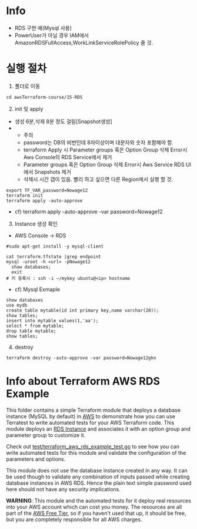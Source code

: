 # Info
* RDS 구현 예(Mysql 사용)
* PowerUser가 아닐 경우 IAM에서 AmazonRDSFullAccess,WorkLinkServiceRolePolicy 줄 것.

# 실행 절차
1. 폴더로 이동
```
cd awsTerraform-course/15-RDS
```

2. init 및 apply
* 생성 6분,삭제 8분 정도 걸림[Snapshot생성]
* * 주의
  - password는 DB의 비번인데 8자이상이며 대문자와 숫자 포함해야 함.
  - terraform Apply 시 Parameter groups 혹은 Option Group 삭제 Error시 Aws Console의 RDS Service에서 제거
  - Parameter groups 혹은 Option Group 삭제 Error시 Aws Service RDS UI에서 Snapshots 제거
  - 삭제시 시간 갭이 있음. 빨리 하고 싶으면 다른 Region에서 실행 할 것.

```
export TF_VAR_password=Nowage12
terraform init
terraform apply -auto-approve 
```
* cf) terraform apply -auto-approve  -var password=Nowage12

3. Instance 생성 확인
* AWS Console → RDS
```
#sudo apt-get install -y mysql-client

cat terraform.tfstate |grep endpoint
mysql -uroot -h <url> -pNowage12
  show databases;
  exit
# 키 등록시 : ssh -i ~/mykey ubuntu@<ip> hostname
```

* cf) Mysql Exmaple
```
show databases
use mydb
create table mytable(id int primary key,name varchar(20));
show tables;
insert into mytable values(1,'aa');
select * from mytable;
drop table mytable;
show tables;
```

4. destroy
```
terraform destroy -auto-approve -var password=Nowage12gkn
```






# Info about Terraform AWS RDS Example

This folder contains a simple Terraform module that deploys a database instance (MySQL by default) in [AWS](https://aws.amazon.com/)
to demonstrate how you can use Terratest to write automated tests for your AWS Terraform code. This module deploys an [RDS
Instance](https://aws.amazon.com/rds/) and associates it with an option group and parameter group to customize it.

Check out [test/terraform_aws_rds_example_test.go](/test/terraform_aws_rds_example_test.go) to see how you can write
automated tests for this module and validate the configuration of the parameters and options.

This module does not use the database instance created in any way. It can be used though to validate any combination of inputs
passed while creating database instances in AWS RDS. Hence the plain text simple password used here should not have any security
implications.

**WARNING**: This module and the automated tests for it deploy real resources into your AWS account which can cost you
money. The resources are all part of the [AWS Free Tier](https://aws.amazon.com/rds/free/), so if you haven't used that up,
it should be free, but you are completely responsible for all AWS charges.
